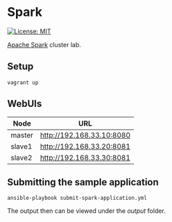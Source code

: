 # Spark

[![License: MIT](https://img.shields.io/badge/License-MIT-yellow.svg)](https://opensource.org/licenses/MIT)

[Apache Spark](https://spark.apache.org) cluster lab.

## Setup

`vagrant up`

## WebUIs

| Node | URL |
| ---- | --- |
| master | <http://192.168.33.10:8080> |
| slave1 | <http://192.168.33.20:8081> |
| slave2 | <http://192.168.33.30:8081> |

## Submitting the sample application

`ansible-playbook submit-spark-application.yml`

The output then can be viewed under the *output* folder.